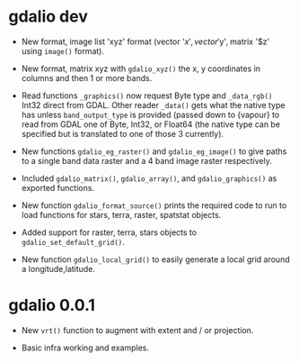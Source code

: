# gdalio dev

* New format, image list 'xyz' format (vector '$x', vector '$y', matrix '$z' using `image()` format). 

* New format, matrix xyz with `gdalio_xyz()` the x, y coordinates in columns and then 1 or more bands. 

* Read functions `_graphics()` now request Byte type and `_data_rgb()` Int32
direct from GDAL. Other reader `_data()` gets what the native type has unless
`band_output_type` is provided (passed down to {vapour} to read from GDAL one of
Byte, Int32, or Float64 (the native type can be specified but is translated to
one of those 3 currently).


* New functions `gdalio_eg_raster()` and `gdalio_eg_image()` to give paths to a
single band data raster and a 4 band image raster respectively.
 
* Included `gdalio_matrix()`, `gdalio_array()`, and `gdalio_graphics()` as exported functions. 

* New function `gdalio_format_source()` prints the required code to run to load
functions for stars, terra, raster, spatstat objects.

* Added support for raster, terra, stars objects to `gdalio_set_default_grid()`. 

* New function `gdalio_local_grid()` to easily generate a local grid around a longitude,latitude. 

# gdalio 0.0.1

* New `vrt()` function to augment with extent and / or projection. 

* Basic infra working and examples. 

